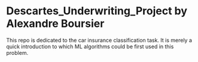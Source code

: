 # Descartes_Underwriting_Project by Alexandre Boursier

This repo is dedicated to the car insurance classification task. It is merely a quick introduction to which ML algorithms could be first used in this problem.
